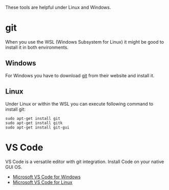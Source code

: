 
These tools are helpful under Linux and Windows.  


git 
===========================================================
When you use the WSL (Windows Subsystem for Linux) it might be good to install it in both environments. 

## Windows
For Windows you have to download [git](https://git-scm.com/downloads) from their website and install it.

## Linux
Under Linux or within the WSL you can execute following command to install git: 

    sudo apt-get install git 
    sudo apt-get install gitk
    sudo apt-get install git-gui


VS Code
===========================================================
VS Code is a versatile editor with git integration. 
Install Code on your native GUI OS. 

* [Microsoft VS Code for Windows](https://code.visualstudio.com/docs/setup/windows)  
* [Microsoft VS Code for Linux](https://code.visualstudio.com/docs/setup/linux)  
